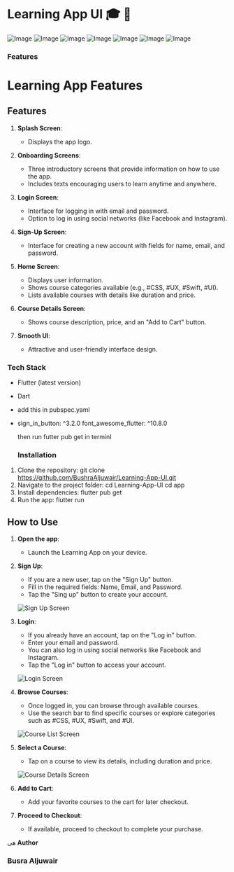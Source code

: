 # Learning App UI 🎓 📱

![Image](https://github.com/user-attachments/assets/abd247df-5494-4af3-bb70-690fc886f31d)
![Image](https://github.com/user-attachments/assets/c92cc1ae-2ad8-4dfc-91ed-b0742363a13b)
![Image](https://github.com/user-attachments/assets/a0b398a2-7e82-49df-9523-9f525474abec)
![Image](https://github.com/user-attachments/assets/f500a1ad-cf0c-4a3e-b9c9-19ff79f5dd6c)
![Image](https://github.com/user-attachments/assets/aabeafba-a11b-45d8-9f66-a400bd133a0f)
![Image](https://github.com/user-attachments/assets/e348651b-f37e-4483-a004-c5f5bfaeab90)
![Image](https://github.com/user-attachments/assets/967bd0e7-60e0-448b-80df-da83c59f1f4e)


 ### Features
# Learning App Features

## Features

1. **Splash Screen**:
   - Displays the app logo.

2. **Onboarding Screens**:
   - Three introductory screens that provide information on how to use the app.
   - Includes texts encouraging users to learn anytime and anywhere.

3. **Login Screen**:
   - Interface for logging in with email and password.
   - Option to log in using social networks (like Facebook and Instagram).

4. **Sign-Up Screen**:
   - Interface for creating a new account with fields for name, email, and password.

5. **Home Screen**:
   - Displays user information.
   - Shows course categories available (e.g., #CSS, #UX, #Swift, #UI).
   - Lists available courses with details like duration and price.

6. **Course Details Screen**:
   - Shows course description, price, and an "Add to Cart" button.

7. **Smooth UI**:
   - Attractive and user-friendly interface design.

  ### Tech Stack
- Flutter (latest version)
- Dart
- add this in pubspec.yaml
-  sign_in_button: ^3.2.0
  font_awesome_flutter: ^10.8.0

   then run futter pub get in terminl

   ### Installation
1. Clone the repository:
git clone  https://github.com/BushraAljuwair/Learning-App-UI.git
2. Navigate to the project folder:
cd Learning-App-UI
cd app
4. Install dependencies:
flutter pub get
5. Run the app:
flutter run

## How to Use

1. **Open the app**:
   - Launch the Learning App on your device.

2. **Sign Up**:
   - If you are a new user, tap on the "Sign Up" button.
   - Fill in the required fields: Name, Email, and Password.
   - Tap the "Sing up" button to create your account.

   ![Sign Up Screen](./sign_up_screen.png)  <!-- Replace with actual image path -->

3. **Login**:
   - If you already have an account, tap on the "Log in" button.
   - Enter your email and password.
   - You can also log in using social networks like Facebook and Instagram.
   - Tap the "Log in" button to access your account.

   ![Login Screen](./login_screen.png)  <!-- Replace with actual image path -->

4. **Browse Courses**:
   - Once logged in, you can browse through available courses.
   - Use the search bar to find specific courses or explore categories such as #CSS, #UX, #Swift, and #UI.

   ![Course List Screen](./course_list_screen.png)  <!-- Replace with actual image path -->

5. **Select a Course**:
   - Tap on a course to view its details, including duration and price.

   ![Course Details Screen](./course_details_screen.png)  <!-- Replace with actual image path -->

6. **Add to Cart**:
   - Add your favorite courses to the cart for later checkout.

7. **Proceed to Checkout**:
   - If available, proceed to checkout to complete your purchase.

 هى 
 **Author**
### Busra Aljuwair
